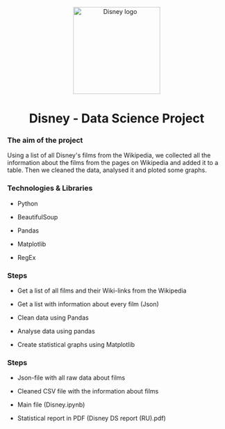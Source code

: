 <p align="center"><img src="https://cdn.mos.cms.futurecdn.net/qfFFFhnM8LwZnjpTECN3oB.jpg" alt="Disney logo" height="200" text-align="center"></p>
<h1 align="center">Disney - Data Science Project</a></h1>
<h3 align="left">The aim of the project</h3>
Using a list of all Disney's films from the Wikipedia, we collected all the information about the films from the pages on Wikipedia and added it to a table. Then we cleaned the data, analysed it and ploted some graphs.
<h3 align="left">Technologies & Libraries</h3>

* Python  

* BeautifulSoup

* Pandas

* Matplotlib 

* RegEx
<h3 align="left">Steps</h3>

* Get a list of all films and their Wiki-links from the Wikipedia 

* Get a list with information about every film (Json)

* Clean data using Pandas

* Analyse data using pandas

* Create statistical graphs using Matplotlib
<h3 align="Results">Steps</h3>

* Json-file with all raw data about films

* Cleaned CSV file with the information about films

* Main file (Disney.ipynb)

* Statistical report in PDF (Disney DS report (RU).pdf)

